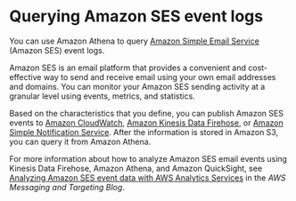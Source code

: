 # Querying Amazon SES event logs<a name="querying-ses-logs"></a>

You can use Amazon Athena to query [Amazon Simple Email Service](http://aws.amazon.com/ses/) \(Amazon SES\) event logs\.

Amazon SES is an email platform that provides a convenient and cost\-effective way to send and receive email using your own email addresses and domains\. You can monitor your Amazon SES sending activity at a granular level using events, metrics, and statistics\.

Based on the characteristics that you define, you can publish Amazon SES events to [Amazon CloudWatch](http://aws.amazon.com/cloudwatch/), [Amazon Kinesis Data Firehose](http://aws.amazon.com/kinesis/data-firehose/), or [Amazon Simple Notification Service](http://aws.amazon.com/sns/)\. After the information is stored in Amazon S3, you can query it from Amazon Athena\. 

For more information about how to analyze Amazon SES email events using Kinesis Data Firehose, Amazon Athena, and Amazon QuickSight, see [Analyzing Amazon SES event data with AWS Analytics Services](http://aws.amazon.com/blogs/messaging-and-targeting/analyzing-amazon-ses-event-data-with-aws-analytics-services/) in the *AWS Messaging and Targeting Blog*\.